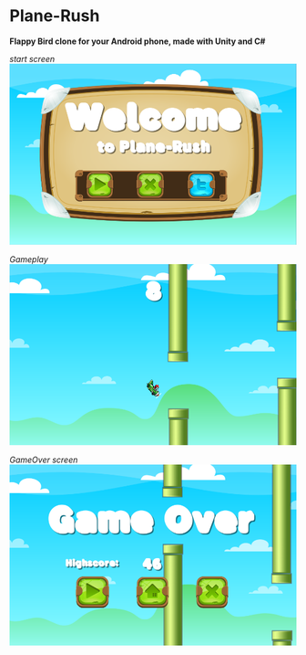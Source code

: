 # Plane-Rush

**Flappy Bird clone for your Android phone, made with Unity and C#**

*start screen*
![Screenshot](Assets/Bilder/Unbenannt.PNG?raw=true "start screen")

*Gameplay*
![Screenshot](Assets/Bilder/Unbenannt1.PNG?raw=true "Gameplay")

*GameOver screen*
![Screenshot](Assets/Bilder/Unbenannt2.PNG?raw=true "GameOver screen")
